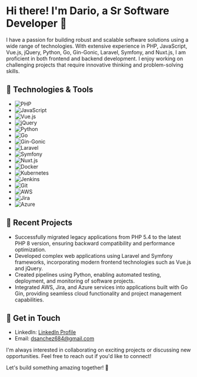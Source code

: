 # Hi there! I'm Dario, a Sr Software Developer 👋

I have a passion for building robust and scalable software solutions using a wide range of technologies. With extensive experience in PHP, JavaScript, Vue.js, jQuery, Python, Go, Gin-Gonic, Laravel, Symfony, and Nuxt.js, I am proficient in both frontend and backend development. I enjoy working on challenging projects that require innovative thinking and problem-solving skills.

## 🔧 Technologies & Tools

- ![PHP](https://img.shields.io/badge/-PHP-777BB4?style=flat-square&logo=php&logoColor=white)
- ![JavaScript](https://img.shields.io/badge/-JavaScript-F7DF1E?style=flat-square&logo=javascript&logoColor=black)
- ![Vue.js](https://img.shields.io/badge/-Vue.js-4FC08D?style=flat-square&logo=vue.js&logoColor=white)
- ![jQuery](https://img.shields.io/badge/-jQuery-0769AD?style=flat-square&logo=jquery&logoColor=white)
- ![Python](https://img.shields.io/badge/-Python-3776AB?style=flat-square&logo=python&logoColor=white)
- ![Go](https://img.shields.io/badge/-Go-00ADD8?style=flat-square&logo=go&logoColor=white)
- ![Gin-Gonic](https://img.shields.io/badge/-Gin--Gonic-00ADD8?style=flat-square&logo=go&logoColor=white)
- ![Laravel](https://img.shields.io/badge/-Laravel-FF2D20?style=flat-square&logo=laravel&logoColor=white)
- ![Symfony](https://img.shields.io/badge/-Symfony-000000?style=flat-square&logo=symfony&logoColor=white)
- ![Nuxt.js](https://img.shields.io/badge/-Nuxt.js-00C58E?style=flat-square&logo=nuxt.js&logoColor=white)
- ![Docker](https://img.shields.io/badge/-Docker-2496ED?style=flat-square&logo=docker&logoColor=white)
- ![Kubernetes](https://img.shields.io/badge/-Kubernetes-326CE5?style=flat-square&logo=kubernetes&logoColor=white)
- ![Jenkins](https://img.shields.io/badge/-Jenkins-D24939?style=flat-square&logo=jenkins&logoColor=white)
- ![Git](https://img.shields.io/badge/-Git-F05032?style=flat-square&logo=git&logoColor=white)
- ![AWS](https://img.shields.io/badge/-AWS-232F3E?style=flat-square&logo=amazon-aws&logoColor=white)
- ![Jira](https://img.shields.io/badge/-Jira-0052CC?style=flat-square&logo=jira&logoColor=white)
- ![Azure](https://img.shields.io/badge/-Azure-0078D4?style=flat-square&logo=microsoft-azure&logoColor=white)

## 🌱 Recent Projects

- Successfully migrated legacy applications from PHP 5.4 to the latest PHP 8 version, ensuring backward compatibility and performance optimization.
- Developed complex web applications using Laravel and Symfony frameworks, incorporating modern frontend technologies such as Vue.js and jQuery.
- Created pipelines using Python, enabling automated testing, deployment, and monitoring of software projects.
- Integrated AWS, Jira, and Azure services into applications built with Go Gin, providing seamless cloud functionality and project management capabilities.

## 💬 Get in Touch

- LinkedIn: [LinkedIn Profile](https://www.linkedin.com/in/sdariosanchez/)
- Email: dsanchez684@gmail.com

I'm always interested in collaborating on exciting projects or discussing new opportunities. Feel free to reach out if you'd like to connect!

Let's build something amazing together! 🚀
